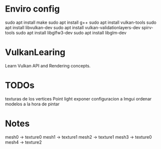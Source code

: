 # Enviro config
sudo apt install make
sudo apt install g++
sudo apt install vulkan-tools
sudo apt install libvulkan-dev
sudo apt install vulkan-validationlayers-dev spirv-tools
sudo apt install libglfw3-dev
sudo apt install libglm-dev
# VulkanLearing
Learn Vulkan API and Rendering concepts.

# TODOs
texturas de los vertices
Point light
exponer configuracion a Imgui
ordenar modelos a la hora de pintar




# Notes

mesh0 -> texture0
mesh1 -> texture1
mesh2 -> texture1
mesh3 -> texture0
mesh4 -> texture2
